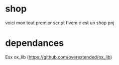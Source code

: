# shop

voici mon tout premier script fivem c est un shop pnj

# dependances
Esx 
ox_lib (https://github.com/overextended/ox_lib)


